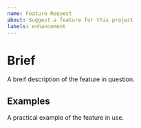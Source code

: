 ```yaml
---
name: Feature Request
about: Suggest a feature for this project
labels: enhancement
---
```


# Brief

A breif description of the feature in question.

## Examples

A practical example of the feature in use.

<!--
# Implementation

If you have a suggested way of implementing this feature, add it here.
-->

<!--
# Additional context

Add any other context or screenshots about the feature request here. E.g. screenshots, mockups, diagrams.
-->
